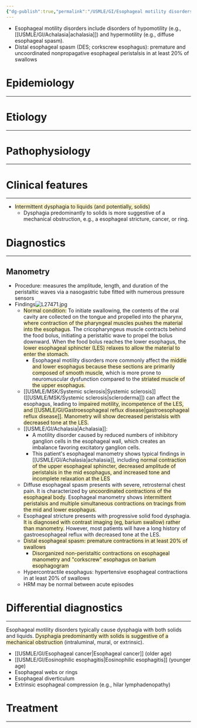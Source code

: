 ```yaml
---
{"dg-publish":true,"permalink":"/USMLE/GI/Esophageal motility disorders/"}
---
```


- Esophageal motility disorders include disorders of hypomotility (e.g., [[USMLE/GI/Achalasia\|achalasia]]) and hypermotility (e.g., diffuse esophageal spasm).
- Distal esophageal spasm (DES; corkscrew esophagus): premature and uncoordinated nonpropagative esophageal peristalsis in at least 20% of swallows
# Epidemiology
---


# Etiology
---


# Pathophysiology
---


# Clinical features
---
- <span style="background:rgba(240, 200, 0, 0.2)">Intermittent dysphagia to liquids (and potentially, solids)</span>
	- Dysphagia predominantly to solids is more suggestive of a mechanical obstruction, e.g., a esophageal stricture, cancer, or ring.

# Diagnostics
---
## Manometry
- Procedure: measures the amplitude, length, and duration of the peristaltic waves via a nasogastric tube fitted with numerous pressure sensors 
- Findings![L27471.jpg](/img/user/appendix/L27471.jpg)
	- <span style="background:rgba(240, 200, 0, 0.2)">Normal condition:</span> To initiate swallowing, the contents of the oral cavity are collected on the tongue and propelled into the pharynx, <span style="background:rgba(240, 200, 0, 0.2)">where contraction of the pharyngeal muscles pushes the material into the esophagus</span>.  The cricopharyngeus muscle contracts behind the food bolus, initiating a peristaltic wave to propel the bolus downward.  When the food bolus reaches the lower esophagus, the <span style="background:rgba(240, 200, 0, 0.2)">lower esophageal sphincter (LES) relaxes to allow the material to enter the stomach.</span>
		- Esophageal motility disorders more commonly affect the <span style="background:rgba(240, 200, 0, 0.2)">middle and lower esophagus because these sections are primarily composed of smooth muscle</span>, which is more prone to neuromuscular dysfunction compared to the <span style="background:rgba(240, 200, 0, 0.2)">striated muscle of the upper esophagus.</span>
	- [[USMLE/MSK/Systemic sclerosis\|Systemic sclerosis]] ([[USMLE/MSK/Systemic sclerosis\|scleroderma]]) can affect the esophagus, leading to <span style="background:rgba(240, 200, 0, 0.2)">impaired motility, incompetence of the LES, and [[USMLE/GI/Gastroesophageal reflux disease\|gastroesophageal reflux disease]].  Manometry will show decreased peristalsis with decreased tone at the LES.</span>
	- [[USMLE/GI/Achalasia\|Achalasia]]: 
		- A motility disorder caused by reduced numbers of inhibitory ganglion cells in the esophageal wall, which creates an imbalance favoring excitatory ganglion cells.  
		- This patient's esophageal manometry shows typical findings in [[USMLE/GI/Achalasia\|achalasia]], including <span style="background:rgba(240, 200, 0, 0.2)">normal contraction of the upper esophageal sphincter, decreased amplitude of peristalsis in the mid esophagus, and increased tone and incomplete relaxation at the LES</span>
	- Diffuse esophageal spasm presents with severe, retrosternal chest pain. It is characterized by <span style="background:rgba(240, 200, 0, 0.2)">uncoordinated contractions of the esophageal body</span>.  Esophageal manometry shows <span style="background:rgba(240, 200, 0, 0.2)">intermittent peristalsis and multiple simultaneous contractions on tracings from the mid and lower esophagus.</span>
	- Esophageal stricture presents with progressive solid food dysphagia.  <span style="background:rgba(240, 200, 0, 0.2)">It is diagnosed with contrast imaging (eg, barium swallow) rather than manometry.</span>  However, most patients will have a long history of gastroesophageal reflux with decreased tone at the LES.
	- <span style="background:rgba(240, 200, 0, 0.2)">Distal esophageal spasm: premature contractions in at least 20% of swallows </span>
		- <span style="background:rgba(240, 200, 0, 0.2)">Disorganized non-peristaltic contractions on esophageal manometry and "corkscrew" esophagus on barium esophagogram</span>
	- Hypercontractile esophagus: hypertensive esophageal contractions in at least 20% of swallows 
	- HRM may be normal between acute episodes
# Differential diagnostics
---
Esophageal motility disorders typically cause dysphagia with both solids and liquids. <span style="background:rgba(240, 200, 0, 0.2)">Dysphagia predominantly with solids is suggestive of a mechanical obstruction</span> (intraluminal, mural, or extrinsic).
- [[USMLE/GI/Esophageal cancer\|Esophageal cancer]] (older age)
- [[USMLE/GI/Eosinophilic esophagitis\|Eosinophilic esophagitis]] (younger age)
- Esophageal webs or rings 
- Esophageal diverticulum
- Extrinsic esophageal compression (e.g., hilar lymphadenopathy)
# Treatment
---

